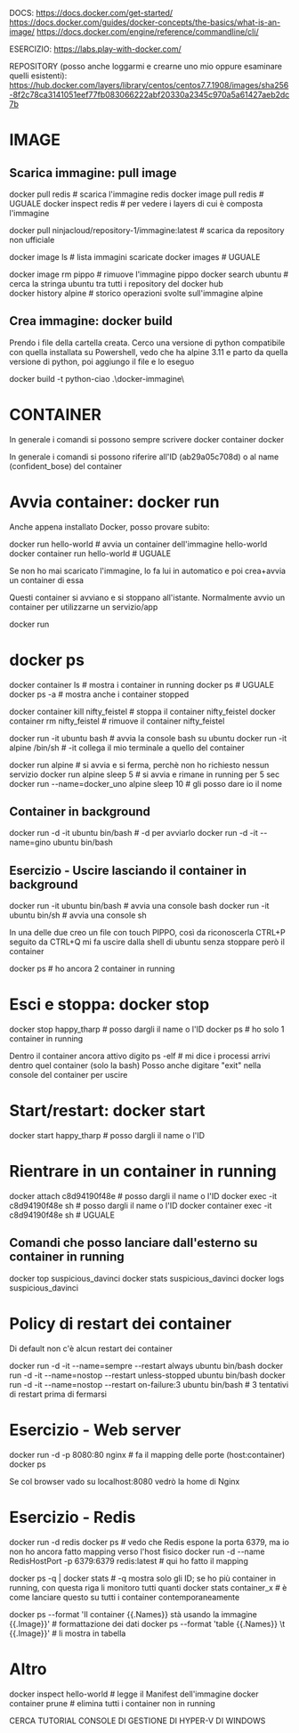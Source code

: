DOCS: 
https://docs.docker.com/get-started/
https://docs.docker.com/guides/docker-concepts/the-basics/what-is-an-image/
https://docs.docker.com/engine/reference/commandline/cli/

ESERCIZIO: https://labs.play-with-docker.com/

REPOSITORY (posso anche loggarmi e crearne uno mio oppure esaminare quelli esistenti): https://hub.docker.com/layers/library/centos/centos7.7.1908/images/sha256-8f2c78ca3141051eef77fb083066222abf20330a2345c970a5a61427aeb2dc7b


# IMAGE

## Scarica immagine: pull image

docker pull redis       # scarica l'immagine redis 
docker image pull redis # UGUALE 
docker inspect redis    # per vedere i layers di cui è composta l'immagine

docker pull ninjacloud/repository-1/immagine:latest # scarica da repository non ufficiale

docker image ls # lista immagini scaricate
docker images   # UGUALE

docker image rm pippo # rimuove l'immagine pippo
docker search ubuntu  # cerca la stringa ubuntu tra tutti i repository del docker hub    
docker history alpine # storico operazioni svolte sull'immagine alpine


## Crea immagine: docker build
Prendo i file della cartella creata. Cerco una versione di python compatibile con quella installata su Powershell, vedo che ha alpine 3.11 e parto da quella versione di python, poi aggiungo il file e lo eseguo

docker build -t python-ciao .\docker-immagine\



# CONTAINER

In generale i comandi si possono sempre scrivere
docker container <comando>
docker <comando>

In generale i comandi si possono riferire all'ID (ab29a05c708d) o al name (confident_bose) del container




# Avvia container: docker run

Anche appena installato Docker, posso provare subito:

docker run hello-world           # avvia un container dell'immagine hello-world
docker container run hello-world # UGUALE

Se non ho mai scaricato l'immagine, lo fa lui in automatico e poi crea+avvia un container di essa

Questi container si avviano e si stoppano all'istante. Normalmente avvio un container per utilizzarne un servizio/app

docker run <image> <app>


# docker ps

docker container ls # mostra i container in running
docker ps           # UGUALE
docker ps -a        # mostra anche i container stopped

docker container kill nifty_feistel # stoppa il container nifty_feistel
docker container rm   nifty_feistel   # rimuove il container nifty_feistel

docker run -it ubuntu bash    # avvia la console bash su ubuntu
docker run -it alpine /bin/sh # -it collega il mio terminale a quello del container

docker run alpine         # si avvia e si ferma, perchè non ho richiesto nessun servizio
docker run alpine sleep 5 # si avvia e rimane in running per 5 sec
docker run --name=docker_uno alpine sleep 10 # gli posso dare io il nome


## Container in background

docker run -d -it ubuntu bin/bash # -d per avviarlo 
docker run -d -it --name=gino ubuntu bin/bash


## Esercizio - Uscire lasciando il container in background

docker run -it ubuntu bin/bash # avvia una console bash
docker run -it ubuntu bin/sh   # avvia una console sh

In una delle due creo un file con touch PIPPO, così da riconoscerla
CTRL+P seguito da CTRL+Q mi fa uscire dalla shell di ubuntu senza stoppare però il container

docker ps # ho ancora 2 container in running


# Esci e stoppa: docker stop

docker stop happy_tharp # posso dargli il name o l'ID
docker ps # ho solo 1 container in running

Dentro il container ancora attivo digito
ps -elf #  mi dice i processi arrivi dentro quel container (solo la bash)
Posso anche digitare "exit" nella console del container per uscire


# Start/restart: docker start

docker start happy_tharp # posso dargli il name o l'ID


# Rientrare in un container in running

docker attach c8d94190f48e                # posso dargli il name o l'ID
docker exec -it c8d94190f48e sh           # posso dargli il name o l'ID
docker container exec -it c8d94190f48e sh # UGUALE


## Comandi che posso lanciare dall'esterno su container in running

docker top   suspicious_davinci
docker stats suspicious_davinci
docker logs  suspicious_davinci


# Policy di restart dei container
Di default non c'è alcun restart dei container

docker run -d -it --name=sempre --restart always         ubuntu bin/bash
docker run -d -it --name=nostop --restart unless-stopped ubuntu bin/bash
docker run -d -it --name=nostop --restart on-failure:3   ubuntu bin/bash # 3 tentativi di restart prima di fermarsi



# Esercizio - Web server

docker run -d -p 8080:80 nginx # fa il mapping delle porte (host:container)
docker ps

Se col browser vado su localhost:8080 vedrò la home di Nginx


# Esercizio - Redis

docker run -d redis
docker ps # vedo che Redis espone la porta 6379, ma io non ho ancora fatto mapping verso l'host fisico
docker run -d --name RedisHostPort -p 6379:6379 redis:latest # qui ho fatto il mapping

docker ps -q | docker stats # -q mostra solo gli ID; se ho più container in running, con questa riga li monitoro tutti quanti
docker stats container_x # è come lanciare questo su tutti i container contemporaneamente

docker ps --format 'Il container {{.Names}} stà usando la immagine {{.Image}}' # formattazione dei dati
docker ps --format 'table {{.Names}} \t {{.Image}}' # li mostra in tabella


# Altro

docker inspect hello-world # legge il Manifest dell'immagine
docker container prune # elimina tutti i container non in running



CERCA TUTORIAL CONSOLE DI GESTIONE DI HYPER-V DI WINDOWS




